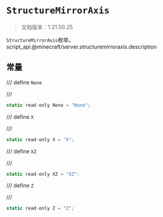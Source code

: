 # `StructureMirrorAxis`

> 文档版本：1.21.50.25

`StructureMirrorAxis`枚举。script_api.@minecraft/server.structuremirroraxis.description

## 常量

/// define
`None`


///

```js
static read-only None = "None";
```


/// define
`X`


///

```js
static read-only X = "X";
```


/// define
`XZ`


///

```js
static read-only XZ = "XZ";
```


/// define
`Z`


///

```js
static read-only Z = "Z";
```

